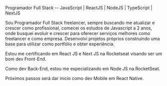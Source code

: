 Programador Full Stack -- JavaScript | ReactJS | NodeJS | TypeScript | NextJS

Sou Programador Full Stack freelancer, sempre buscando me atualizar e crescer como profissional, comecei os estudos de Javascript a 2 anos, onde busquei evoluir e crescer para oferecer serviços melhores como freelancer e como empresa. Desenvolvi projetos próprios construindo uma base para utilizar como portfólio e obter experiência.

Estou me certificando em React JS e Next JS na Rocketseat visando ser um bom dev Front-End.

Como dev Back-End, estou me especializando em Node JS na RocketSeat.

Próximos passos será dar inicio como dev Mobile em React Native.
<!---
JonathanLopesM/JonathanLopesM is a ✨ special ✨ repository because its `README.md` (this file) appears on your GitHub profile.
You can click the Preview link to take a look at your changes.
--->
